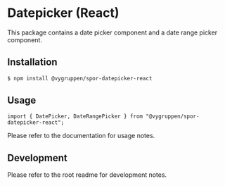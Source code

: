# Datepicker (React)

This package contains a date picker component and a date range picker component.

## Installation

```bash
$ npm install @vygruppen/spor-datepicker-react
```

## Usage

```tsx
import { DatePicker, DateRangePicker } from "@vygruppen/spor-datepicker-react";
```

Please refer to the documentation for usage notes.

## Development

Please refer to the root readme for development notes.
